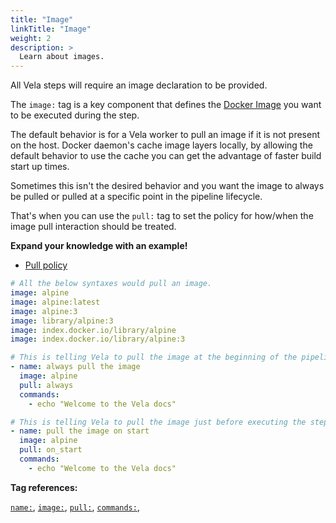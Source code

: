 ```yaml
---
title: "Image"
linkTitle: "Image"
weight: 2
description: >
  Learn about images.
---
```

All Vela steps will require an image declaration to be provided.

The `image:` tag is a key component that defines the [Docker Image](https://docs.docker.com/engine/docker-overview/#images) you want to be executed during the step.

The default behavior is for a Vela worker to pull an image if it is not present on the host. Docker daemon's cache image layers locally, by allowing the default behavior to use the cache you can get the advantage of faster build start up times.

Sometimes this isn't the desired behavior and you want the image to always be pulled or pulled at a specific point in the pipeline lifecycle.

That's when you can use the `pull:` tag to set the policy for how/when the image pull interaction should be treated.

**Expand your knowledge with an example!**

* [Pull policy](/docs/usage/pull_policies/)

<!-- section break -->

```yaml
# All the below syntaxes would pull an image.
image: alpine
image: alpine:latest
image: alpine:3
image: library/alpine:3
image: index.docker.io/library/alpine
image: index.docker.io/library/alpine:3
```

```yaml
# This is telling Vela to pull the image at the beginning of the pipeline always.
- name: always pull the image
  image: alpine
  pull: always
  commands:
    - echo "Welcome to the Vela docs"

# This is telling Vela to pull the image just before executing the step
- name: pull the image on start
  image: alpine
  pull: on_start
  commands:
    - echo "Welcome to the Vela docs"    
```

<!-- section break -->

**Tag references:**

[`name:`](/docs/reference/yaml/steps/#the-name-tag), [`image:`](/docs/reference/yaml/steps/#the-image-tag), [`pull:`](/docs/reference/yaml/steps/#the-commands-tag),  [`commands:`](/docs/reference/yaml/steps/#the-commands-tag), 